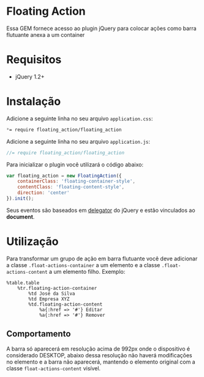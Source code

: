 Floating Action
=======

Essa GEM fornece acesso ao plugin jQuery para colocar ações como barra flutuante anexa a um container

# Requisitos

- jQuery 1.2+

# Instalação

Adicione a seguinte linha no seu arquivo `application.css`:
```css
*= require floating_action/floating_action
```

Adicione a seguinte linha no seu arquivo `application.js`:
```js
//= require floating_action/floating_action
```

Para inicializar o plugin você utilizará o código abaixo:
```js
var floating_action = new FloatingAction({
    containerClass: 'floating-container-style',
    contentClass: 'floating-content-style',
    direction: 'center'
}).init();
```

Seus eventos são baseados em [delegator](https://learn.jquery.com/events/event-delegation/) do jQuery e estão vinculados ao **document**.

# Utilização

Para transformar um grupo de ação em barra flutuante você deve adicionar a classe `.float-actions-container` a um elemento e a classe `.float-actions-content` a um elemento filho.
Exemplo:
```haml
%table.table
    %tr.floating-action-container
        %td José da Silva
        %td Empresa XYZ
        %td.floating-action-content
            %a{:href => '#'} Editar
            %a{:href => '#'} Remover
```

## Comportamento 

A barra só aparecerá em resolução acima de 992px onde o dispositivo é considerado DESKTOP, abaixo dessa resolução não haverá modificações no elemento e a barra não aparecerá, mantendo o elemento original com a classe `float-actions-content` visível.